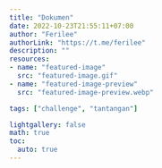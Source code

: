 ```yaml
---
title: "Dokumen"
date: 2022-10-23T21:55:11+07:00
author: "Ferilee"
authorLink: "https://t.me/ferilee"
description: ""
resources:
- name: "featured-image"
  src: "featured-image.gif"
- name: "featured-image-preview"
  src: "featured-image-preview.webp"

tags: ["challenge", "tantangan"]

lightgallery: false
math: true
toc:
  auto: true
---
```


